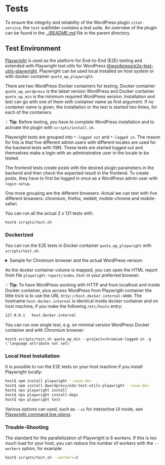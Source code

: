 # Tests

To ensure the integrity and reliability of the WordPress plugin `zitat-service`, the `test` subfolder contains a test suite. An overview of the plugin can be found in the [../README.md](../README.md) file in the parent directory.

## Test Environment

[Playwright](https://playwright.dev/) is used as the platform for End-to-End (E2E) testing and extended with Playwright test utils for WordPress [@wordpress/e2e-test-utils-playwright](https://developer.wordpress.org/block-editor/reference-guides/packages/packages-e2e-test-utils-playwright/). Playwright can be used local installed on host system or with docker container `quote_wp_playwright`. 

There are two WordPress Docker containers for testing. Docker container `quote_wp_wordpress` is the latest version WordPress and Docker container `quote_wp_min` is the minimum required WordPress version. Installation and test can go with one of them with container name as first argument. If no container name is given, the installation or the test is started two times, for each of the containers.

:bulb: **Tip:** Before testing, you have to complete WordPress installation and to activate the plugin with `scripts/install.sh`.

Playwright tests are grouped into `*-logged out` and `*-logged in`. The reason for this is that five different admin users with different locales are used for the backend tests with I18N. These tests are started logged out and themselves make a login with an administrative user in the locale to be tested.

The frontend tests create posts with the desired plugin parameters in the backend and then check the expected result in the frontend. To create posts, they have to first be logged in once as a WordPress admin user with `login-setup`.

One more grouping are the different browsers. Actual we can test with five different browsers: chromium, firefox, webkit, mobile-chrome and mobile-safari.

You can run all the actual 2 x 121 tests with:
```
host$ scripts/test.sh
```

### Dockerized

You can run the E2E tests in Docker container `quote_wp_playwright` with `scripts/test.sh`.

<details>
  <summary>Sample for Chromium browser and the actual WordPress version:</summary>

```
host$ scripts/test.sh quote_wp_wordpress --project=chromium-logged-out --project=chromium-logged-in
Running 25 tests using 6 workers
  ✓  1 [chromium-logged-out] › plugin.logged.out.spec.ts:22:7 › Backend – Plugin descriptions › en - English language (4.6s)
  ✓  2 [chromium-logged-out] › plugin.logged.out.spec.ts:29:7 › Backend – Plugin descriptions › de - German language (5.9s)
  ✓  3 [chromium-logged-out] › plugin.logged.out.spec.ts:36:7 › Backend – Plugin descriptions › es - Spanish language (5.9s)
  ✓  4 [chromium-logged-out] › plugin.logged.out.spec.ts:51:7 › Backend – Plugin descriptions › uk - Ukrainian language (3.1s)
  ✓  5 [chromium-logged-out] › plugin.logged.out.spec.ts:43:7 › Backend – Plugin descriptions › ja - Japanese language (5.9s)
  ✓  6 [login-setup] › login.setup.ts:17:6 › do login (4.2s)
  ✓  7 [chromium-logged-in] › plugin.logged.in.spec.ts:74:11 › Frontend – Widget › Language 'es' (5.9s)
  ✓  8 [chromium-logged-in] › plugin.logged.in.spec.ts:74:11 › Frontend – Widget › Language 'de' (7.0s)
  ✓  9 [chromium-logged-in] › plugin.logged.in.spec.ts:79:11 › Frontend – Widget › Language 'de', user 'heikoAdmin' (7.3s)
  ✓  10 [chromium-logged-in] › plugin.logged.in.spec.ts:79:11 › Frontend – Widget › Language 'en', user 'heikoAdmin' (6.9s)
  ✓  11 [chromium-logged-in] › plugin.logged.in.spec.ts:79:11 › Frontend – Widget › Language 'es', user 'heikoAdmin' (10.6s)
  ✓  12 [chromium-logged-in] › plugin.logged.in.spec.ts:74:11 › Frontend – Widget › Language 'en' (9.1s)
  ✓  13 [chromium-logged-in] › plugin.logged.in.spec.ts:74:11 › Frontend – Widget › Language 'ja' (6.8s)
  ✓  14 [chromium-logged-in] › plugin.logged.in.spec.ts:79:11 › Frontend – Widget › Language 'ja', user 'heikoAdmin' (7.0s)
  ✓  15 [chromium-logged-in] › plugin.logged.in.spec.ts:74:11 › Frontend – Widget › Language 'uk' (7.5s)
  ✓  16 [chromium-logged-in] › plugin.logged.in.spec.ts:79:11 › Frontend – Widget › Language 'uk', user 'heikoAdmin' (7.7s)
  ✓  17 [chromium-logged-in] › plugin.logged.in.spec.ts:86:7 › Frontend – Widget › Language not set (7.1s)
  ✓  18 [chromium-logged-in] › plugin.logged.in.spec.ts:91:7 › Frontend – Widget › Language 'all' (7.7s)
  ✓  19 [chromium-logged-in] › plugin.logged.in.spec.ts:96:7 › Frontend – Widget › Language 'frontend' (7.1s)
  ✓  20 [chromium-logged-in] › plugin.logged.in.spec.ts:101:7 › Frontend – Widget › Language 'fr' (not supported) (7.3s)
  ✓  21 [chromium-logged-in] › plugin.logged.in.spec.ts:106:7 › Frontend – Widget › Cheesecake attribute (7.4s)
  ✓  22 [chromium-logged-in] › plugin.logged.in.spec.ts:111:7 › Frontend – Widget › Several nonsense attributes (7.1s)
  ✓  23 [chromium-logged-in] › plugin.logged.in.spec.ts:116:7 › Frontend – Widget › 404 (no quote found) (6.6s)
  ✓  24 [chromium-logged-in] › plugin.logged.in.spec.ts:122:7 › Frontend – Widget › Language 'de', Category 'Ameise' (5.7s)
  ✓  25 [chromium-logged-in] › plugin.logged.in.spec.ts:128:7 › Frontend – Widget › Language 'uk', Author 'Шевченко', category 'Писання' (5.2s)
  25 passed (34.0s)
```
</details>

As the docker container volume is mapped, you can open the HTML report from file `playwright-report/index.html` in your preferred browser.

:bulb: **Tip:** To have WordPress working with HTTP and from localhost and inside Docker container, plus access WordPress from Playwrigth container the little trick is to use the URL `http://host.docker.internal:4080`. The hostname `host.docker.internal` is identical inside docker container and on host machine, if you make the following `/etc/hosts` entry:
```bash
127.0.0.1	host.docker.internal
```

You can run one single test, e.g. on minimal version WordPress Docker container and with Chromium browser: 
```
host$ scripts/test.sh quote_wp_min --project=chromium-logged-in -g \'language attribute not set\'
```

### Local Host Installation

It is possible to run the E2E tests on your host machine if you install Playwright locally:

```bash
host$ npm install playwright --save-dev
host$ npm install @wordpress/e2e-test-utils-playwright --save-dev
host$ npx playwright install
host$ npx playwright install-deps
host$ npx playwright test 
```

Various options can used, such as `--ui` for interactive UI mode, see [Playwright command line otions](https://playwright.dev/docs/test-cli).

### Trouble-Shooting

The standard for the parallelization of Playwright is 6 workers. If this is too much load for your host, you can reduce the number of workers with the `--workers` option, for example:

```bash
host$ scripts/test.sh --workers=2
```
